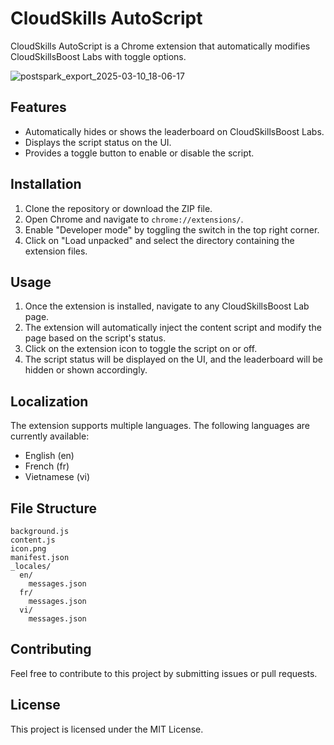 # CloudSkills AutoScript

CloudSkills AutoScript is a Chrome extension that automatically modifies CloudSkillsBoost Labs with toggle options.

![postspark_export_2025-03-10_18-06-17](https://github.com/user-attachments/assets/38e5dff4-9230-4443-8660-ad0955515aee)

## Features

- Automatically hides or shows the leaderboard on CloudSkillsBoost Labs.
- Displays the script status on the UI.
- Provides a toggle button to enable or disable the script.

## Installation

1. Clone the repository or download the ZIP file.
2. Open Chrome and navigate to `chrome://extensions/`.
3. Enable "Developer mode" by toggling the switch in the top right corner.
4. Click on "Load unpacked" and select the directory containing the extension files.

## Usage

1. Once the extension is installed, navigate to any CloudSkillsBoost Lab page.
2. The extension will automatically inject the content script and modify the page based on the script's status.
3. Click on the extension icon to toggle the script on or off.
4. The script status will be displayed on the UI, and the leaderboard will be hidden or shown accordingly.

## Localization

The extension supports multiple languages. The following languages are currently available:

- English (en)
- French (fr)
- Vietnamese (vi)

## File Structure

```
background.js
content.js
icon.png
manifest.json
_locales/
  en/
    messages.json
  fr/
    messages.json
  vi/
    messages.json
```

## Contributing

Feel free to contribute to this project by submitting issues or pull requests.

## License

This project is licensed under the MIT License.
